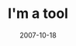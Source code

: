 ---
layout: base.njk
title : 'I&#39;m a tool' 
view_title : 'I&#39;m a tool' 
year : '2007' 
date : '2007-10-18' 
img_file : '/drawing/imatool.png' 
html_file : 'imatool' 
next_html : 'thecusineismonotonous.html' 
year_order : '210' 
permalink : "title/{{html_file}}.html"
---